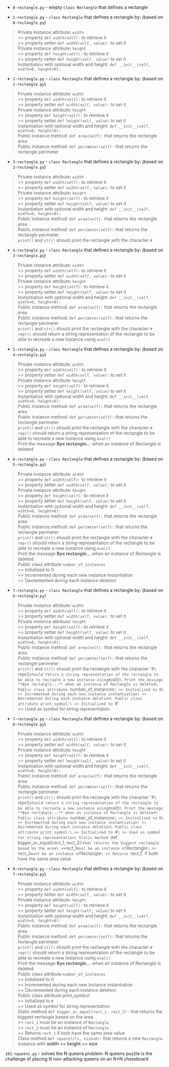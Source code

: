 * `0-rectangle.py` - empty `class Rectangle` that defines a rectangle

* `1-rectangle.py` - `class Rectangle` that defines a rectangle by: (based on `0-rectangle.py`)
> Private instance attribute: `width`\
    >> property `def width(self):` to retrieve it\
    >> property setter `def width(self, value):` to set it\
> Private instance attribute: `height`\
    >> property `def height(self):` to retrieve it\
    >> property setter `def height(self, value)` to set it\
> Instantiation with optional width and height: `def __init__(self, width=0, height=0):`

* `2-rectangle.py` - `class Rectangle` that defines a rectangle by: (based on `1-rectangle.py`)
> Private instance attribute: `width`\
    >> property `def width(self):` to retrieve it\
    >> property setter `def width(self, value):` to set it\
> Private instance attribute: `height`\
    >> property `def height(self):` to retrieve it\
    >> property setter `def height(self, value)` to set it\
> Instantiation with optional width and height: `def __init__(self, width=0, height=0):`\
> Public instance method: `def area(self):` that returns the rectangle area\
> Public instance method: `def perimeter(self):` that returns the rectangle perimeter

* `3-rectangle.py` - `class Rectangle` that defines a rectangle by: (based on `2-rectangle.py`)
> Private instance attribute: `width`\
    >> property `def width(self):` to retrieve it\
    >> property setter `def width(self, value):` to set it\
> Private instance attribute: `height`\
    >> property `def height(self):` to retrieve it\
    >> property setter `def height(self, value)` to set it\
> Instantiation with optional width and height: `def __init__(self, width=0, height=0):`\
> Public instance method: `def area(self):` that returns the rectangle area\
> Public instance method: `def perimeter(self):` that returns the rectangle perimeter\
> `print()` and `str()` should print the rectangle with the character `#`

* `4-rectangle.py` - `class Rectangle` that defines a rectangle by: (based on `3-rectangle.py`)
> Private instance attribute: `width`\
    >> property `def width(self):` to retrieve it\
    >> property setter `def width(self, value):` to set it\
> Private instance attribute: `height`\
    >> property `def height(self):` to retrieve it\
    >> property setter `def height(self, value)` to set it\
> Instantiation with optional width and height: `def __init__(self, width=0, height=0):`\
> Public instance method: `def area(self):` that returns the rectangle area\
> Public instance method: `def perimeter(self):` that returns the rectangle perimeter\
> `print()` and `str()` should print the rectangle with the character `#`\
> `repr()` should return a string representation of the rectangle to be able to recreate a new instance using `eval()`

* `5-rectangle.py` - `class Rectangle` that defines a rectangle by: (based on `4-rectangle.py`)
> Private instance attribute: `width`\
    >> property `def width(self):` to retrieve it\
    >> property setter `def width(self, value):` to set it\
> Private instance attribute: `height`\
    >> property `def height(self):` to retrieve it\
    >> property setter `def height(self, value)` to set it\
> Instantiation with optional width and height: `def __init__(self, width=0, height=0):`\
> Public instance method: `def area(self):` that returns the rectangle area\
> Public instance method: `def perimeter(self):` that returns the rectangle perimeter\
> `print()` and `str()` should print the rectangle with the character `#`\
> `repr()` should return a string representation of the rectangle to be able to recreate a new instance using `eval()`\
> Print the message **Bye rectangle...** when an instance of Rectangle is deleted

* `6-rectangle.py` - `class Rectangle` that defines a rectangle by: (based on `5-rectangle.py`)
> Private instance attribute: `width`\
    >> property `def width(self):` to retrieve it\
    >> property setter `def width(self, value):` to set it\
> Private instance attribute: `height`\
    >> property `def height(self):` to retrieve it\
    >> property setter `def height(self, value)` to set it\
> Instantiation with optional width and height: `def __init__(self, width=0, height=0):`\
> Public instance method: `def area(self):` that returns the rectangle area\
> Public instance method: `def perimeter(self):` that returns the rectangle perimeter\
> `print()` and `str()` should print the rectangle with the character `#`\
> `repr()` should return a string representation of the rectangle to be able to recreate a new instance using `eval()`\
> Print the message **Bye rectangle...** when an instance of Rectangle is deleted\
> Public class attribute `number_of_instances`\
    >> Initialized to 0\
    >> Incremented during each new instance instantiation\
    >> Decremented during each instance deletion

* `7-rectangle.py` - `class Rectangle` that defines a rectangle by: (based on `6-rectangle.py`)
> Private instance attribute: `width`\
    >> property `def width(self):` to retrieve it\
    >> property setter `def width(self, value):` to set it\
> Private instance attribute: `height`\
    >> property `def height(self):` to retrieve it\
    >> property setter `def height(self, value)` to set it\
> Instantiation with optional width and height: `def __init__(self, width=0, height=0):`\
> Public instance method: `def area(self):` that returns the rectangle area\
> Public instance method: `def perimeter(self):` that returns the rectangle perimeter\
> `print()` and `str()` should print the rectangle with the character '#`\
> `repr()` should return a string representation of the rectangle to be able to recreate a new instance using `eval()`\
> Print the message **Bye rectangle...** when an instance of Rectangle is deleted\
> Public class attribute `number_of_instances`\
    >> Initialized to 0\
    >> Incremented during each new instance instantiation\
    >> Decremented during each instance deletion\
> Public class attribute print_symbol:\
    >> Initialized to `#`\
    >> Used as symbol for string representation

* `7-rectangle.py` - `class Rectangle` that defines a rectangle by: (based on `6-rectangle.py`)
> Private instance attribute: `width`\
    >> property `def width(self):` to retrieve it\
    >> property setter `def width(self, value):` to set it\
> Private instance attribute: `height`\
    >> property `def height(self):` to retrieve it\
    >> property setter `def height(self, value)` to set it\
> Instantiation with optional width and height: `def __init__(self, width=0, height=0):`\
> Public instance method: `def area(self):` that returns the rectangle area\
> Public instance method: `def perimeter(self):` that returns the rectangle perimeter\
> `print()` and `str()` should print the rectangle with the character '#`\
> `repr()` should return a string representation of the rectangle to be able to recreate a new instance using `eval()`\
> Print the message **Bye rectangle...** when an instance of Rectangle is deleted\
> Public class attribute `number_of_instances`\
    >> Initialized to 0\
    >> Incremented during each new instance instantiation\
    >> Decremented during each instance deletion\
> Public class attribute print_symbol:\
    >> Initialized to `#`\
    >> Used as symbol for string representation\
> Static method `def bigger_or_equal(rect_1, rect_2):` that returns the biggest rectangle based on the area\
    >> `rect_1` must be an instance of `Rectangle`\
    >> `rect_2` must be an instance of `Rectangle`\
    >> Returns `rect_1` if both have the same area value

* `8-rectangle.py` - `class Rectangle` that defines a rectangle by: (based on `7-rectangle.py`)
> Private instance attribute: `width`\
    >> property `def width(self):` to retrieve it\
    >> property setter `def width(self, value):` to set it\
> Private instance attribute: `height`\
    >> property `def height(self):` to retrieve it\
    >> property setter `def height(self, value)` to set it\
> Instantiation with optional width and height: `def __init__(self, width=0, height=0):`\
> Public instance method: `def area(self):` that returns the rectangle area\
> Public instance method: `def perimeter(self):` that returns the rectangle perimeter\
> `print()` and `str()` should print the rectangle with the character `#`\
> `repr()` should return a string representation of the rectangle to be able to recreate a new instance using `eval()`\
> Print the message **Bye rectangle...** when an instance of Rectangle is deleted\
> Public class attribute `number_of_instances`\
    >> Initialized to 0\
    >> Incremented during each new instance instantiation\
    >> Decremented during each instance deletion\
> Public class attribute print_symbol:\
    >> Initialized to `#`\
    >> Used as symbol for string representation\
> Static method `def bigger_or_equal(rect_1, rect_2):` that returns the biggest rectangle based on the area\
    >> `rect_1` must be an instance of `Rectangle`\
    >> `rect_2` must be an instance of `Rectangle`\
    >> Returns `rect_1` if both have the same area value\
> Class method `def square(cls, size=0):` that returns a new `Rectangle` instance with **width == height == size**

`101-nqueens.py` - solves the N queens problem: N queens puzzle is the challenge of placing N non-attacking queens on an N×N chessboard
